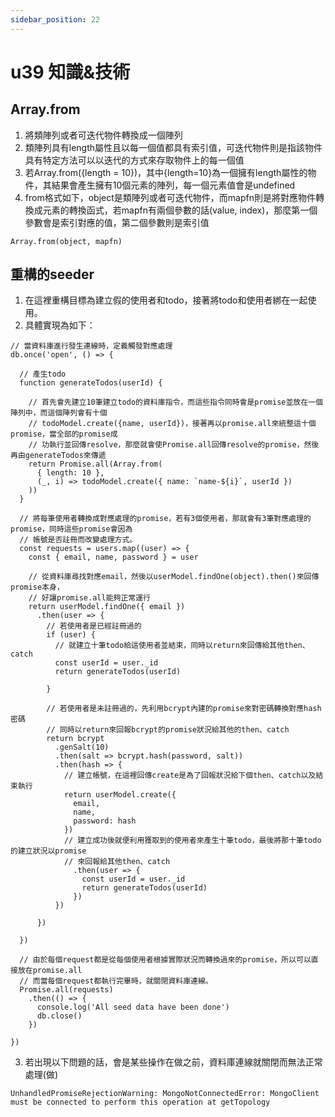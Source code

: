 ```yaml
---
sidebar_position: 22
---
```


# u39 知識&技術


## Array.from
1. 將類陣列或者可迭代物件轉換成一個陣列
2. 類陣列具有length屬性且以每一個值都具有索引值，可迭代物件則是指該物件具有特定方法可以以迭代的方式來存取物件上的每一個值
3. 若Array.from({length = 10})，其中{length=10}為一個擁有length屬性的物件，其結果會產生擁有10個元素的陣列，每一個元素值會是undefined
4. from格式如下，object是類陣列或者可迭代物件，而mapfn則是將對應物件轉換成元素的轉換函式，若mapfn有兩個參數的話(value, index)，那麼第一個參數會是索引對應的值，第二個參數則是索引值
```
Array.from(object, mapfn)
```




## 重構的seeder
1. 在這裡重構目標為建立假的使用者和todo，接著將todo和使用者綁在一起使用。
2. 具體實現為如下：
```
// 當資料庫進行發生連線時，定義觸發對應處理
db.once('open', () => {

  // 產生todo
  function generateTodos(userId) {

    // 首先會先建立10筆建立todo的資料庫指令，而這些指令同時會是promise並放在一個陣列中，而這個陣列會有十個
    // todoModel.create({name, userId})，接著再以promise.all來統整這十個promise，當全部的promise成
    // 功執行並回傳resolve，那麼就會使Promise.all回傳resolve的promise，然後再由generateTodos來傳遞
    return Promise.all(Array.from(
      { length: 10 },
      (_, i) => todoModel.create({ name: `name-${i}`, userId })
    ))
  }

  // 將每筆使用者轉換成對應處理的promise，若有3個使用者，那就會有3筆對應處理的promise，同時這些promise會因為
  // 帳號是否註冊而改變處理方式。
  const requests = users.map((user) => {
    const { email, name, password } = user

    // 從資料庫尋找對應email，然後以userModel.findOne(object).then()來回傳promise本身，
    // 好讓promise.all能夠正常運行
    return userModel.findOne({ email })
      .then(user => {
        // 若使用者是已經註冊過的
        if (user) {
          // 就建立十筆todo給這使用者並結束，同時以return來回傳給其他then、catch
          const userId = user._id
          return generateTodos(userId)

        }

        // 若使用者是未註冊過的，先利用bcrypt內建的promise來對密碼轉換對應hash密碼
        // 同時以return來回報bcrypt的promise狀況給其他的then、catch
        return bcrypt
          .genSalt(10)
          .then(salt => bcrypt.hash(password, salt))
          .then(hash => {
            // 建立帳號，在這裡回傳create是為了回報狀況給下個then、catch以及結束執行
            return userModel.create({
              email,
              name,
              password: hash
            })
            // 建立成功後就便利用獲取到的使用者來產生十筆todo，最後將那十筆todo的建立狀況以promise
            // 來回報給其他then、catch
              .then(user => {
                const userId = user._id
                return generateTodos(userId)
              })
          })

      })

  })
  
  // 由於每個request都是從每個使用者根據實際狀況而轉換過來的promise，所以可以直接放在promise.all
  // 而當每個request都執行完畢時，就關閉資料庫連線。
  Promise.all(requests)
    .then(() => {
      console.log('All seed data have been done')
      db.close()
    })

})
```

3. 若出現以下問題的話，會是某些操作在做之前，資料庫連線就關閉而無法正常處理(做)

```
UnhandledPromiseRejectionWarning: MongoNotConnectedError: MongoClient must be connected to perform this operation at getTopology
```